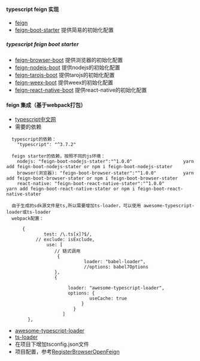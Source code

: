 
#### typescript feign 实现

- [feign](./feign)
- [feign-boot-starter](./feign-boot) 提供简易的初始化配置

##### typescript feign boot starter
- [feign-browser-boot](./feign-borswer-boot)                 提供浏览器的初始化配置
- [feign-nodejs-boot](./feign-nodejs-boot)                   提供nodejs的初始化配置
- [feign-tarojs-boot](./feign-tarojs-boot)                   提供tarojs的初始化配置
- [feign-weex-boot](./feign-weex-boot)                       提供weex的初始化配置
- [feign-react-native-boot](./feign-react-native-boot)       提供react-native的初始化配置

#### feign 集成（基于webpack打包）
- [typescript中文网](https://www.tslang.cn/docs/home.html)
- 需要的依赖
```
  typescript的依赖：
    "typescript": "^3.7.2"

  feign starter的依赖，按照不同的js环境：
    nodejs: "feign-boot-nodejs-stater":"^1.0.0"                   yarn add feign-boot-nodejs-stater or npm i feign-boot-nodejs-stater
    browser(浏览器): "feign-boot-browser-stater":"^1.0.0"          yarn add feign-boot-browser-stater or npm i feign-boot-browser-stater
    react-native: "feign-boot-react-native-stater":"^1.0.0"        yarn add feign-boot-react-native-stater or npm i feign-boot-react-native-stater

  由于生成的sdk源文件是ts,所以需要增加ts-loader，可以使用 awesome-typescript-loader或ts-loader  
  webpack配置：

      {
              test: /\.ts[x]?$/,
           // exclude: isExclude,
               use: [
                  // 链式调用
                   {
                             loader: "babel-loader",
                             //options: babel7Options
                  },
                  {
     
                       loader: "awesome-typescript-loader",
                       options: {
                               useCache: true
                            }
                         }
                     ]
        },

```
- [awesome-typescript-loader](https://github.com/s-panferov/awesome-typescript-loader)
- [ts-loader](https://github.com/TypeStrong/ts-loader)
- 在项目下增加tsconfig.json文件
- 项目配置，参考[RegisterBrowserOpenFeign](https://github.com/fengwuxp/fengwuxp-typescript-spring/blob/master/templates/umi-antd-v4-template/src/RegisterBrowserOpenFeign.ts)
